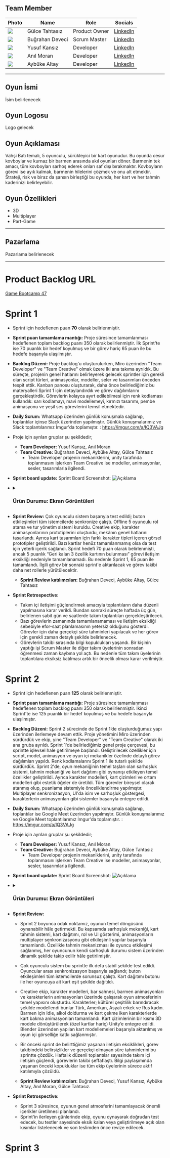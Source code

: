 
## Team Member

| Photo | Name                | Role          | Socials                                                                                   |
|-------|---------------------|---------------|-------------------------------------------------------------------------------------------|
| ![](https://yourdomain.com/burak.jpg) | Gülce Tahtasız | Product Owner  |[LinkedIn](https://www.linkedin.com/in/gülce-tahtasız-528834254/)
| ![](https://yourdomain.com/burak.jpg) | Buğrahan Deveci | Scrum Master  |[LinkedIn](https://www.linkedin.com/in/bghrndvc/)
| ![](https://yourdomain.com/burak.jpg) | Yusuf Kansız | Developer  |[LinkedIn](https://www.linkedin.com/in/yusuf-kans%C4%B1z?utm_source=share&utm_campaign=share_via&utm_content=profile&utm_medium=android_app)
| ![](https://yourdomain.com/burak.jpg) | Anıl Moran | Developer  |[LinkedIn](https://www.linkedin.com/in/an%C4%B1l-moran-a1a736339/)
| ![](https://yourdomain.com/burak.jpg) | Aybüke Altay | Developer  |[LinkedIn](https://www.linkedin.com/in/aybüke-altay-a22736344/)


---

## Oyun İsmi
İsim belirlenecek


## Oyun Logosu

Logo gelecek


## Oyun Açıklaması

Vahşi Batı temalı, 5 oyunculu, sürükleyici bir kart oyunudur. Bu oyunda cesur kovboylar ve kurnaz bir barmen arasında akıl oyunları döner. Barmenin tek amacı, tüm kovboyları sarhoş ederek onları saf dışı bırakmaktır. Kovboyların görevi ise ayık kalmak, barmenin hilelerini çözmek ve onu alt etmektir. Strateji, risk ve biraz da şansın birleştiği bu oyunda, her kart ve her tahmin kaderinizi belirleyebilir.


## Oyun Özellikleri
-  3D
-  Multiplayer
-  Part-Game

---

## Pazarlama

  Pazarlama belirlenecek

---
# Product Backlog URL

[Game Bootcamp 47](https://miro.com/app/board/uXjVIjOALLs=/)

# Sprint 1
- Sprint için hedeflenen puan **70** olarak belirlenmiştir.
- **Sprint puan tamamlama mantığı:** Proje süresince tamamlanması hedeflenen toplam backlog puanı 350 olarak belirlenmiştir. İlk Sprint'te ise 70 puanlık bir hedef koyulmuş ve bir görev hariç 65 puan ile bu hedefe başarıyla ulaşılmıştır.
- **Backlog Düzeni:** Proje backlog'u oluşturulurken, Miro üzerinden "Team Developer" ve "Team Creative" olmak üzere iki ana takıma ayrıldık. Bu süreçte, projenin genel hatlarını belirleyerek gelecek sprintler için gerekli olan script türleri, animasyonlar, modeller, seler ve tasarımları önceden tespit ettik. Kanban panosu oluşturarak, daha önce belirlediğimiz bu materyalleri Sprint 1 için detaylandırdık ve görev dağılımlarını gerçekleştirdik. Görevlerin kolayca ayırt edilebilmesi için renk kodlaması kullandık: sarı kodlamayı, mavi modellemeyi, kırmızı tasarımı, pembe animasyonu ve yeşil ses görevlerini temsil etmektedir. 
- **Daily Scrum:** Whatsapp üzerinden günlük konuşmala sağlanıp, toplantılar içinse Slack üzerinden yapılmıştır. Günlük konuşmalarımız ve Slack toplantılarımız İmgur'da toplamıştır. : https://imgur.com/a/IQ3VAJg
- Proje için ayrılan gruplar şu şekildedir;
  +   **Team Developer:** Yusuf Kansız, Anıl Moran
  +   **Team Creative:** Buğrahan Deveci, Aybüke Altay, Gülce Tahtasız
      + Team Developer projenin mekaniklerini, unity tarafında toplanmasını işlerken Team Creative ise modeller, animasyonlar, sesler, tasarımlarla ilgilendi.
- **Sprint board update:** Sprint Board Screenshot: ![Açıklama](Project_Management/Sprint1/miro.png)
- <details> <summary><h3>Ürün Durumu: Ekran Görüntüleri</h3></summary>
  
   ![Screenshot](Project_Management/Sprint1/kart.jpeg)
   ![Screenshot](Project_Management/Sprint1/modelgörsel.jpeg)
   ![Screenshot](Project_Management/Sprint1/multi.png)
   ![Screenshot](Project_Management/Sprint1/rol.jpeg)
   ![Screenshot](Project_Management/Sprint1/unity.png)
  </details>
  
- **Sprint Review:** Çok oyunculu sistem başarıyla test edildi; buton etkileşimleri tüm istemcilerde senkronize çalıştı. Offline 5 oyunculu rol atama ve tur yönetim sistemi kuruldu. Creative ekip, karakter animasyonlarının prototiplerini oluşturdu, mekânın genel hatlarını tasarlandı. Ayrıca kart tasarımları için farklı karakter tipleri içeren görsel prototipler geliştirildi. Bazı kartlar henüz tamamlanmamış olsa da test için yeterli içerik sağlandı. Sprint hedefi 70 puan olarak belirlenmişti, ancak 5 puanlık “Geri kalan 3 özellik kartının bulunması” görevi iletişim eksikliği nedeniyle tamamlanamadı. Bu nedenle Sprint 1, 65 puan ile tamamlandı.
İlgili görev bir sonraki sprint'e aktarılacak ve görev takibi daha net rollerle yürütülecektir.
  + **Sprint Review katılımcıları:** Buğrahan Deveci, Aybüke Altay, Gülce Tahtasız
- **Sprint Retrospective:**
  - Takım içi iletişimi güçlendirmek amacıyla toplantıların daha düzenli yapılmasına karar verildi. Bundan sonraki süreçte haftada üç gün, belirlenen sabit gün ve saatlerde takım toplantıları gerçekleştirilecek.
  - Bazı görevlerin zamanında tamamlanamaması ve iletişim eksikliği sebebiyle efor-saat planlamasının yetersiz olduğunu gösterdi. Görevler için daha gerçekçi süre tahminleri yapılacak ve her görev için gerekli zaman detaylı şekilde belirlenecek.
  - Görevlerin takibi sırasında bilgi kopuklukları yaşandı. Bir kişinin yaptığı işi Scrum Master ile diğer takım üyelerinin sonradan öğrenmesi zaman kaybına yol açtı. Bu nedenle tüm takım üyelerinin toplantılara eksiksiz katılması artık bir öncelik olması karar verilmiştir.

# Sprint 2
- Sprint için hedeflenen puan **125** olarak belirlenmiştir.
- **Sprint puan tamamlama mantığı:** Proje süresince tamamlanması hedeflenen toplam backlog puanı 350 olarak belirlenmiştir. İkinci Sprint'te ise 125 puanlık bir hedef koyulmuş ve bu hedefe başarıyla ulaşılmıştır.
- **Backlog Düzeni:** Sprint 2 sürecinde de Sprint 1’de oluşturduğumuz yapı üzerinden ilerlemeye devam ettik. Proje yönetimini Miro üzerinden sürdürdük ve ekip, yine "Team Developer" ve "Team Creative" olarak iki ana gruba ayrıldı. Sprint 1'de belirlediğimiz genel proje çerçevesi, bu sprintte işlevsel hale getirilmeye başlandı. Geliştirilecek özellikler için script, model, animasyon ve oyun içi mekanikler özelinde detaylı görev dağılımları yapıldı. Renk kodlamalarını Sprint 1 ile tutarlı şekilde sürdürdük. Sprint 2'de, oyun mekaniğinin temel taşları olan sarhoşluk sistemi, tahmin mekaniği ve kart dağıtımı gibi oynanışı etkileyen temel özellikler geliştirildi. Ayrıca karakter modelleri, kart çizimleri ve ortam modelleri gibi estetik öğeler de üretildi. Tüm görevler bireysel olarak atanmış olup, puanlama sistemiyle önceliklendirme yapılmıştır. Multiplayer senkronizasyon, UI'da isim ve sarhoşluk göstergesi, karakterlerin animasyonları gibi sistemler başarıyla entegre edildi.
- **Daily Scrum:** Whatsapp üzerinden günlük konuşmala sağlanıp, toplantılar ise Google Meet üzerinden yapılmıştır. Günlük konuşmalarımız ve Google Meet toplantılarımız İmgur'da toplamıştır. : https://imgur.com/a/IQ3VAJg
- Proje için ayrılan gruplar şu şekildedir;
  +   **Team Developer:** Yusuf Kansız, Anıl Moran
  +   **Team Creative:** Buğrahan Deveci, Aybüke Altay, Gülce Tahtasız
      + Team Developer projenin mekaniklerini, unity tarafında toplanmasını işlerken Team Creative ise modeller, animasyonlar, sesler, tasarımlarla ilgilendi.
- **Sprint board update:** Sprint Board Screenshot: ![Açıklama](Project_Management/Sprint2/miro2.png)
- <details> <summary><h3>Ürün Durumu: Ekran Görüntüleri</h3></summary>
  
   ![Screenshot](Project_Management/Sprint1/kart.jpeg)
   ![Screenshot](Project_Management/Sprint1/modelgörsel.jpeg)
   ![Screenshot](Project_Management/Sprint1/multi.png)
   ![Screenshot](Project_Management/Sprint1/rol.jpeg)
   ![Screenshot](Project_Management/Sprint1/unity.png)
  </details>
  
- **Sprint Review:**
  + Sprint 2 boyunca odak noktamız, oyunun temel döngüsünü oynanabilir hâle getirmekti. Bu kapsamda sarhoşluk mekaniği, kart tahmin sistemi, kart dağıtımı, rol ve UI gösterimi, animasyonların multiplayer senkronizasyonu gibi etkileşimli yapılar başarıyla tamamlandı. Özellikle tahmin mekanizması ile oyuncu etkileşimi sağlanmış, her oyuncunun kendi sarhoşluk durumu sistem üzerinden dinamik şekilde takip edilir hâle getirilmiştir.

  + Çok oyunculu sistem bu sprintte ilk defa stabil şekilde test edildi. Oyuncular arası senkronizasyon başarıyla sağlandı; buton etkileşimleri tüm istemcilerde sorunsuz çalıştı. Kart dağıtımı butonu ile her oyuncuya ait kart eşit şekilde dağıtıldı.

  + Creative ekip, karakter modelleri, bar sahnesi, barmen animasyonları ve karakterlerin animasyonları üzerinde çalışarak oyun atmosferinin temel yapısını oluşturdu. Karakterler; kültürel çeşitlilik barındıracak şekilde modellendi bunlar Türk, Amerikan, Asyalı erkek ve Rus kadın. Barmen için Idle, alkol doldurma ve kart çekme iken karakterlerde kart bakma animasyonları tamamlandı. Kart çizimlerinin bir kısmı 3D modele dönüştürülerek (özel kartlar hariç) Unity’e entegre edildi. Blender üzerinden yapılan kart modellemeleri başarıyla aktarılmış ve oyun içi görselliğe katkı sağlanmıştır.
  + Bir önceki sprint de belirttiğimiz yaşanan iletişim eksiklikleri, görev takibindeki belirsizlikler ve gerçekçi olmayan süre tahminlerini bu sprintte çözdük. Haftalık düzenli toplantılar sayesinde takım içi iletişim güçlendi, görevlerin takibi şeffaflaştı. Bilgi paylaşımında yaşanan önceki kopukluklar ise tüm ekip üyelerinin sürece aktif katılımıyla çözüldü.
  + **Sprint Review katılımcıları:** Buğrahan Deveci, Yusuf Kansız, Aybüke Altay, Anıl Moran, Gülce Tahtasız.
- **Sprint Retrospective:**
  - Sprint 3 süresince, oyunun genel atmosferini tamamlayacak önemli içerikler üretilmesi planlandı.
  - Sprint'in ilerleyen günlerinde ekip, oyunu oynayarak doğrudan test edecek, bu testler sayesinde eksik kalan veya geliştirilmeye açık olan kısımlar listelenecek ve son teslimden önce revize edilecek.

# Sprint 3
